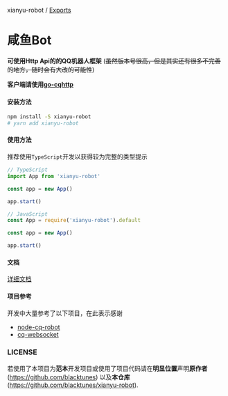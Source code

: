 xianyu-robot / [Exports](modules.md)

# 咸鱼Bot

**可使用Http Api的的QQ机器人框架**
(~~虽然版本号很高，但是其实还有很多不完善的地方，随时会有大改的可能性~~)

**客户端请使用[go-cqhttp](https://github.com/Mrs4s/go-cqhttp)**

#### 安装方法
```sh
npm install -S xianyu-robot
# yarn add xianyu-robot
```

#### 使用方法
推荐使用`TypeScript`开发以获得较为完整的类型提示
``` ts
// TypeScript
import App from 'xianyu-robot'

const app = new App()

app.start()

// JavaScript
const App = require('xianyu-robot').default

const app = new App()

app.start()
```

#### 文档
[详细文档](https://blacktunes.github.io/xianyu-robot-doc/)

#### 项目参考
开发中大量参考了以下项目，在此表示感谢
* [node-cq-robot](https://github.com/CaoMeiYouRen/node-cq-robot)
* [cq-websocket](https://github.com/momocow/node-cq-websocket)

### LICENSE
若使用了本项目为**范本**开发项目或使用了项目代码请在**明显位置**声明**原作者**(https://github.com/blacktunes) 以及**本仓库**(https://github.com/blacktunes/xianyu-robot).

